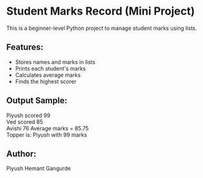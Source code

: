 # Student Marks Record (Mini Project)
This is a beginner-level Python project to manage student marks using lists.
## Features:
- Stores names and marks in lists
- Prints each student's marks
- Calculates average marks
- Finds the highest scorer
## Output Sample:
Piyush scored 99  
Ved scored 85  
Avishi 76
Average marks = 85.75  
Topper is: Piyush with 99 marks
## Author:
Piyush Hemant Gangurde
